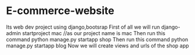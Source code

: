 # E-commerce-website
Its web dev project using django,bootsrap
First of all we will run django-admin startproject mac //as our project name is mac
Then run this command python manage.py startapp shop
Then run this command python manage.py startapp blog
Now we will create views and urls of the shop app



